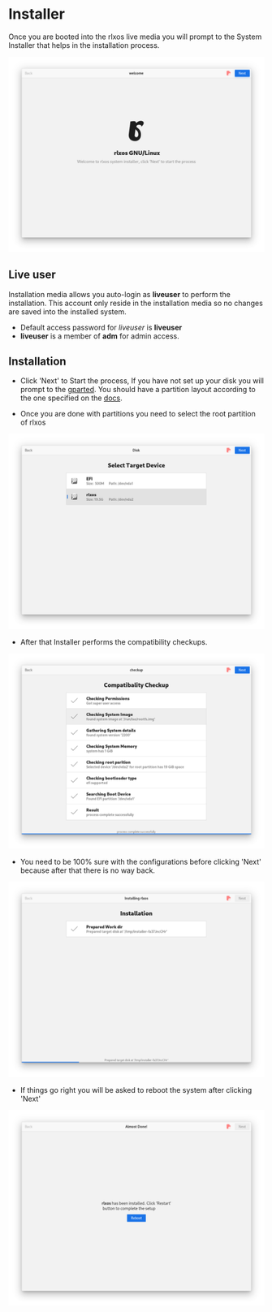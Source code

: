 # Installer

Once you are booted into the rlxos live media you will prompt to the System Installer that helps in the installation process.

![Installer](assets/installer/01.png)

## Live user
Installation media allows you auto-login as **liveuser** to perform the installation. This account only reside in the installation media so no changes are saved into the installed system.
- Default access password for *liveuser* is **liveuser**
- **liveuser** is a member of **adm** for admin access.
  
## Installation
- Click 'Next' to Start the process, If you have not set up your disk you will prompt to the [gparted](partition.md). You should have a partition layout according to the one specified on the [docs](partition.md#rlxos-partitions-layout).
  
- Once you are done with partitions you need to select the root partition of rlxos

![Select Target Device](assets/installer/02.png)

- After that Installer performs the compatibility checkups.

![Compatibality Checkup](assets/installer/03.png)

- You need to be 100% sure with the configurations before clicking 'Next' because after that there is no way back.

![Installation](assets/installer/04.png)

- If things go right you will be asked to reboot the system after clicking 'Next'

![Finised](assets/installer/06.png)
